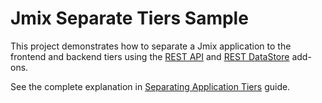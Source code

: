 # Jmix Separate Tiers Sample

This project demonstrates how to separate a Jmix application to the frontend and backend tiers using the [REST API](https://docs.jmix.io/jmix/rest) and [REST DataStore](https://docs.jmix.io/jmix/rest-ds) add-ons.

See the complete explanation in [Separating Application Tiers](https://docs.jmix.io/jmix/separate-tiers-guide) guide.
